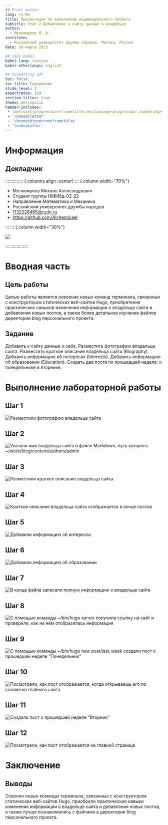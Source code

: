 ```yaml
---
## Front matter
lang: ru-RU
title: Презентация по выполнению индивидуального проекта
subtitle: Этап 2 Добавление к сайту данных о владельце
author:
  - Мелкомуков М. А.
institute:
  - Российский университет дружбы народов, Москва, Россия
date: 10 марта 2023

## i18n babel
babel-lang: russian
babel-otherlangs: english

## Formatting pdf
toc: false
toc-title: Содержание
slide_level: 2
aspectratio: 169
section-titles: true
theme: metropolis
header-includes:
 - \metroset{progressbar=frametitle,sectionpage=progressbar,numbering=fraction}
 - '\makeatletter'
 - '\beamer@ignorenonframefalse'
 - '\makeatother'
---
```


# Информация

## Докладчик

:::::::::::::: {.columns align=center}
::: {.column width="70%"}

  * Мелкомуков Михаил Александрович
  * Студент группы НММбд-02-22
  * Направление Математика и Механика
  * Российский университет дружбы народов
  * [1132226465@rudn.ru](mailto:1132226465@rudn.ru)
  * <https://github.com/Alchemicael>

:::
::: {.column width="30%"}

![](./image/me.jpg)

:::
::::::::::::::

# Вводная часть

## Цель работы

Целью работы является освоение новых команд терминала, связанных с конструктором статических веб-сайтов Hugo, приобретение практических навыков изменения информации о владельце сайта и добавления новых постов, а также более детальное изучение файлов директории blog персонального проекта.

## Задание

Добавить к сайту данные о себе. Разместить фотографию владельца сайта. Разместить краткое описание владельца сайта (Biography). Добавить информацию об интересах (Interests). Добавить информацию об образовании (Education). Создать два поста по прошедшей неделе: о понедельнике и вторнике.

# Выполнение лабораторной работы

## Шаг 1

![Разместили фотографию владельца сайта](image/1.png)

## Шаг 2

![Указали имя владельца сайта в файле Markdown, путь которого ~/work/blog/content/authors/admin](image/2.png)

## Шаг 3

![Разместили краткое описание владельца сайта](image/3.png)

## Шаг 4

![Краткое описание владельца сайта отображается в конце постов](image/4.png)

## Шаг 5

![Добавили информацию об интересах](image/5.png)

## Шаг 6

![Добавили информацию об образовании](image/6.png)

## Шаг 7

![В конце файла записали полную информацию о владельце сайта](image/7.png)

## Шаг 8

![С помощью команды ~/bin/hugo server получили ссылку на сайт и проверили, как на нём отобразилась информация](image/8.png)

## Шаг 9

![С помощью команды ~/bin/hugo new post/last_week создали пост о прошедшей неделе "Понедельник"](image/9.png)

## Шаг 10

![Посмотрели, как пост отображается, когда открываешь его по ссылке из главного сайта](image/10.png)

## Шаг 11

![Создали пост о прошедшей неделе "Вторник"](image/11.png)

## Шаг 12

![Посмотрели, как пост отображается на главной странице](image/12.png)

# Заключение

## Выводы

Освоили новые команды терминала, связанные с конструктором статических веб-сайтов Hugo, приобрели практические навыки изменения информации о владельце сайта и добавления новых постов, а также лучше познакомились с файлами в директории blog персонального проекта.


